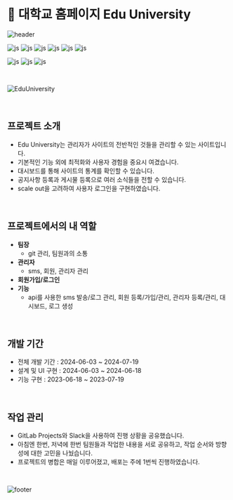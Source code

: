 # 🏫 대학교 홈페이지 Edu University
![header](https://capsule-render.vercel.app/api?type=waving&color=A6E9C4&height=200&section=header&text=Edu%20University&fontSize=90)

![js](https://img.shields.io/badge/HTML5-E34F26?style=for-the-badge&logo=html5&logoColor=white)
![js](https://img.shields.io/badge/CSS3-1572B6?style=for-the-badge&logo=css3&logoColor=white)
![js](https://img.shields.io/badge/Java-ED8B00?style=for-the-badge&logo=openjdk&logoColor=white)
![js](https://img.shields.io/badge/Spring-6DB33F?style=for-the-badge&logo=spring&logoColor=white)
![js](https://img.shields.io/badge/Bootstrap-563D7C?style=for-the-badge&logo=bootstrap&logoColor=white)
![js](https://img.shields.io/badge/JavaScript-F7DF1E?style=for-the-badge&logo=JavaScript&logoColor=white)

![js](https://img.shields.io/badge/MySQL-005C84?style=for-the-badge&logo=mysql&logoColor=white)
![js](https://img.shields.io/badge/redis-%23DD0031.svg?&style=for-the-badge&logo=redis&logoColor=white)
![js](https://img.shields.io/badge/json%20web%20tokens-323330?style=for-the-badge&logo=json-web-tokens&logoColor=pink)

<br>

![EduUniversity](https://github.com/user-attachments/assets/21730fc2-9bba-400a-86ef-a8ed0c4e8d6f)

<br>


## 프로젝트 소개

- Edu University는 관리자가 사이트의 전반적인 것들을 관리할 수 있는 사이트입니다.
- 기본적인 기능 외에 최적화와 사용자 경험을 중요시 여겼습니다.
- 대시보드를 통해 사이트의 통계를 확인할 수 있습니다.
- 공지사항 등록과 게시물 등록으로 여러 소식들을 전할 수 있습니다.
- scale out을 고려하여 사용자 로그인을 구현하였습니다.

<br>

## 프로젝트에서의 내 역할

- **팀장**
  - git 관리, 팀원과의 소통
- **관리자**
  - sms, 회원, 관리자 관리
- **회원가입/로그인**
- **기능**
  - api를 사용한 sms 발송/로그 관리, 회원 등록/가입/관리, 관리자 등록/관리, 대시보드, 로그 생성

<br>

## 개발 기간

- 전체 개발 기간 : 2024-06-03 ~ 2024-07-19
- 설계 및 UI 구현 : 2024-06-03 ~ 2024-06-18
- 기능 구현 : 2023-06-18 ~ 2023-07-19

<br>

## 작업 관리
- GitLab Projects와 Slack을 사용하여 진행 상황을 공유했습니다.
- 아침엔 한번, 저녁에 한번 팀원들과 작업한 내용을 서로 공유하고, 작업 순서와 방향성에 대한 고민을 나눴습니다.
- 프로젝트의 병합은 매일 이루어졌고, 배포는 주에 1번씩 진행하였습니다.

<br>

![footer](https://capsule-render.vercel.app/api?type=waving&color=A6E9C4&height=200&section=footer&text=&fontSize=90)
